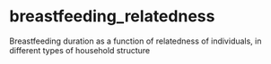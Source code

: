 # breastfeeding_relatedness
Breastfeeding duration as a function of relatedness of individuals, in different types of household structure
